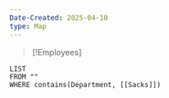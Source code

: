 ```yaml
---
Date-Created: 2025-04-10
type: Map
---
```

>[!Employees]
```dataview
LIST
FROM ""
WHERE contains(Department, [[Sacks]])
```

